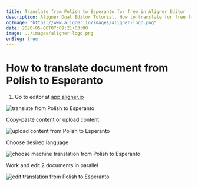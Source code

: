 ```yaml
---
title: Translate from Polish to Esperanto for free in Aligner Editor
description: Aligner Dual Editor Tutorial. How to translate for free from Polish to Esperanto. Aligner is multilingual document management platform. 
ogImage: "https://www.aligner.io/images/aligner-logo.png"
date: 2020-05-06T07:09:21+03:00
image: ../images/aligner-logo.png
onBlog: true
---
```


# How to translate document from Polish to Esperanto

1. Go to editor at [app.aligner.io](https://app.aligner.io "Aligner App web page")

![translate from Polish to Esperanto](../aligner-blank-editor.png "translate from Polish to Esperanto")

Copy-paste content or upload content

![upload content from Polish to Esperanto](../aligner-uploaded-document.png "upload content from Polish to Esperanto")

Choose desired language

![choose machine translation from Polish to Esperanto](../aligner-language-dropdown.png "choose machine translation from Polish to Esperanto")

Work and edit 2 documents in parallel

![edit translation from Polish to Esperanto](../aligner-double-sitded-editor.png "edit translation from Polish to Esperanto")

